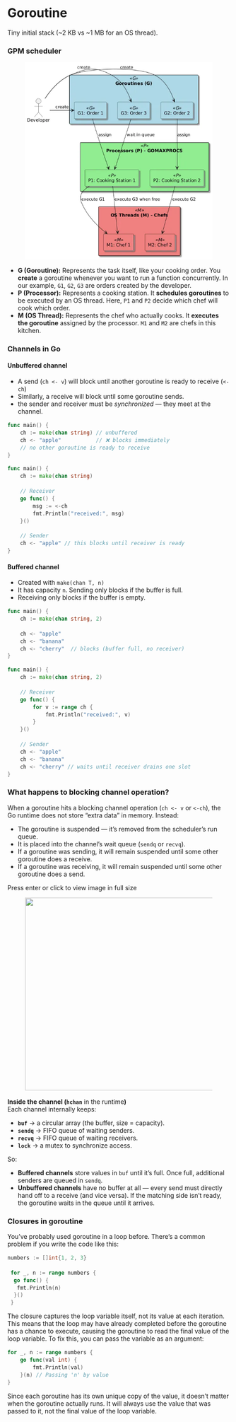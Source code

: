 # Goroutine

Tiny initial stack (\~2 KB vs \~1 MB for an OS thread).

### GPM scheduler

<figure><img src="../.gitbook/assets/image (1).png" alt=""><figcaption></figcaption></figure>

* **G (Goroutine):** Represents the task itself, like your cooking order. You **create** a goroutine whenever you want to run a function concurrently. In our example, `G1`, `G2`, `G3` are orders created by the developer.
* **P (Processor):** Represents a cooking station. It **schedules goroutines** to be executed by an OS thread. Here, `P1` and `P2` decide which chef will cook which order.
* **M (OS Thread):** Represents the chef who actually cooks. It **executes the goroutine** assigned by the processor. `M1` and `M2` are chefs in this kitchen.

### Channels in Go <a href="#id-7e3b" id="id-7e3b"></a>

#### **Unbuffered channel** <a href="#bb03" id="bb03"></a>

* A send (`ch <- v`) will block until another goroutine is ready to receive (`<-ch`)
* Similarly, a receive will block until some goroutine sends.
* the sender and receiver must be _synchronized_ — they meet at the channel.

```go
func main() {
    ch := make(chan string) // unbuffered
    ch <- "apple"           // ❌ blocks immediately
    // no other goroutine is ready to receive
}
```

```go
func main() {
    ch := make(chan string)

    // Receiver
    go func() {
        msg := <-ch
        fmt.Println("received:", msg)
    }()

    // Sender
    ch <- "apple" // this blocks until receiver is ready
}
```

#### **Buffered channel** <a href="#id-63b6" id="id-63b6"></a>

* Created with `make(chan T, n)`
* It has capacity `n`. Sending only blocks if the buffer is full.
* Receiving only blocks if the buffer is empty.

```go
func main() {
    ch := make(chan string, 2)

    ch <- "apple"   
    ch <- "banana"  
    ch <- "cherry"  // blocks (buffer full, no receiver)
}
```

```go
func main() {
    ch := make(chan string, 2)

    // Receiver
    go func() {
        for v := range ch {
            fmt.Println("received:", v)
        }
    }()

    // Sender
    ch <- "apple"
    ch <- "banana"
    ch <- "cherry" // waits until receiver drains one slot
}
```

### What happens to blocking channel operation? <a href="#id-6ffe" id="id-6ffe"></a>

When a goroutine hits a blocking channel operation (`ch <- v` or `<-ch`), the Go runtime does not store “extra data” in memory. Instead:

* The goroutine is suspended — it’s removed from the scheduler’s run queue.
* It is placed into the channel’s wait queue (`sendq` or `recvq`).
* If a goroutine was sending, it will remain suspended until some other goroutine does a receive.
* If a goroutine was receiving, it will remain suspended until some other goroutine does a send.

Press enter or click to view image in full size

<figure><img src="https://miro.medium.com/v2/resize:fit:1094/1*sJ9y0EHlDqpmj7gnWrnL3w.png" alt="" height="436" width="700"><figcaption></figcaption></figure>

**Inside the channel (`hchan`** in the runtim&#x65;**)**\
Each channel internally keeps:

* **`buf`** → a circular array (the buffer, size = capacity).
* **`sendq`** → FIFO queue of waiting senders.
* **`recvq`** → FIFO queue of waiting receivers.
* **`lock`** → a mutex to synchronize access.

So:

* **Buffered channels** store values in `buf` until it’s full. Once full, additional senders are queued in `sendq`.
* **Unbuffered channels** have no buffer at all — every send must directly hand off to a receive (and vice versa). If the matching side isn’t ready, the goroutine waits in the queue until it arrives.

### Closures in goroutine <a href="#fec9" id="fec9"></a>

You’ve probably used goroutine in a loop before. There’s a common problem if you write the code like this:

```go
numbers := []int{1, 2, 3}

 for _, n := range numbers {
  go func() {
   fmt.Println(n)
  }()
 }
```

The closure captures the loop variable itself, not its value at each iteration. This means that the loop may have already completed before the goroutine has a chance to execute, causing the goroutine to read the final value of the loop variable. To fix this, you can pass the variable as an argument:

```go
for _, n := range numbers {
    go func(val int) {
        fmt.Println(val)
    }(n) // Passing 'n' by value
}
```

Since each goroutine has its own unique copy of the value, it doesn’t matter when the goroutine actually runs. It will always use the value that was passed to it, not the final value of the loop variable.
